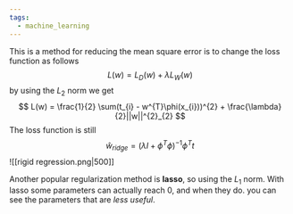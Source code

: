 ```yaml
---
tags:
  - machine_learning
---
```

This is a method for reducing the mean square error is to change the loss function as follows
$$
L(w) = L_{D} (w) + \lambda L_{W} (w)
$$
by using the $L_{2}$ norm we get
$$
L(w) = \frac{1}{2} \sum(t_{i} - w^{T}\phi(x_{i}))^{2} + \frac{\lambda}{2}||w||^{2}_{2}
$$
The loss function is still 
$$
\hat{w}_{ridge} = (\lambda I + \phi^{T}\phi)^{ - 1}\phi^{T}t 
$$
![[rigid regression.png|500]]

Another popular regularization method is **lasso**, so using the $L_{1}$ norm. With lasso some parameters can actually reach $0$, and when they do. you can see the parameters that are *less useful*.